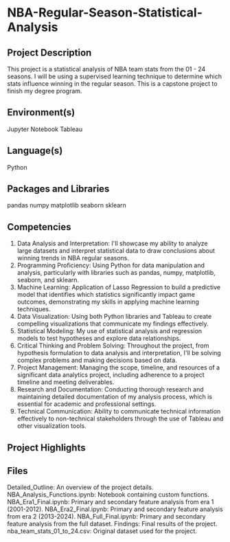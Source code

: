 # NBA-Regular-Season-Statistical-Analysis

## Project Description

This project is a statistical analysis of NBA team stats from the 01 - 24 seasons. I will be using a supervised learning technique to determine which stats influence winning in the regular season. This is a capstone project to finish my degree program.

## Environment(s)

Jupyter Notebook
Tableau

## Language(s)

Python

## Packages and Libraries

pandas
numpy
matplotlib
seaborn
sklearn

## Competencies

1. Data Analysis and Interpretation: I'll showcase my ability to analyze large datasets and interpret statistical data to draw conclusions about winning trends in NBA regular seasons.
2. Programming Proficiency: Using Python for data manipulation and analysis, particularly with libraries such as pandas, numpy, matplotlib, seaborn, and sklearn.
3. Machine Learning: Application of Lasso Regression to build a predictive model that identifies which statistics significantly impact game outcomes, demonstrating my skills in applying machine learning techniques.
4. Data Visualization: Using both Python libraries and Tableau to create compelling visualizations that communicate my findings effectively.
5. Statistical Modeling: My use of statistical analysis and regression models to test hypotheses and explore data relationships.
6. Critical Thinking and Problem Solving: Throughout the project, from hypothesis formulation to data analysis and interpretation, I'll be solving complex problems and making decisions based on data.
7. Project Management: Managing the scope, timeline, and resources of a significant data analytics project, including adherence to a project timeline and meeting deliverables.
8. Research and Documentation: Conducting thorough research and maintaining detailed documentation of my analysis process, which is essential for academic and professional settings.
9. Technical Communication: Ability to communicate technical information effectively to non-technical stakeholders through the use of Tableau and other visualization tools.

## Project Highlights

## Files

Detailed_Outline: An overview of the project details.
NBA_Analysis_Functions.ipynb: Notebook containing custom functions.
NBA_Era1_Final.ipynb: Primary and secondary feature analysis from era 1 (2001-2012).
NBA_Era2_Final.ipynb: Primary and secondary feature analysis from era 2 (2013-2024).
NBA_Full_Final.ipynb: Primary and secondary feature analysis from the full dataset.
Findings: Final results of the project.
nba_team_stats_01_to_24.csv: Original dataset used for the project. 

